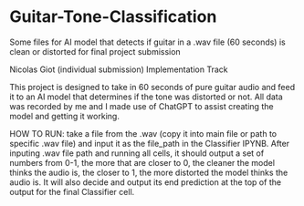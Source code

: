 # Guitar-Tone-Classification
Some files for AI model that detects if guitar in a .wav file (60 seconds) is clean or distorted
for final project submission

Nicolas Giot (individual submission)
Implementation Track

This project is designed to take in 60 seconds of pure guitar audio and feed it to an AI model that determines if the tone was distorted or not. All data was recorded by me and I made use of ChatGPT to assist creating the model and getting it working.

HOW TO RUN: take a file from the .wav (copy it into main file or path to specific .wav file) and input it as the file_path in the Classifier IPYNB. After inputing .wav file path and running all cells, it should output a set of numbers from 0-1, the more that are closer to 0, the cleaner the model thinks the audio is, the closer to 1, the more distorted the model thinks the audio is. It will also decide and output its end prediction at the top of the output for the final Classifier cell. 
